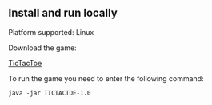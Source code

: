 ## Install and run locally

Platform supported: Linux

Download the game:

[TicTacToe](https://github.com/SpaceStallions/TICTACTOE/archive/1.0.tar.gz)

To run the game you need to enter the following command:

`java -jar TICTACTOE-1.0`
